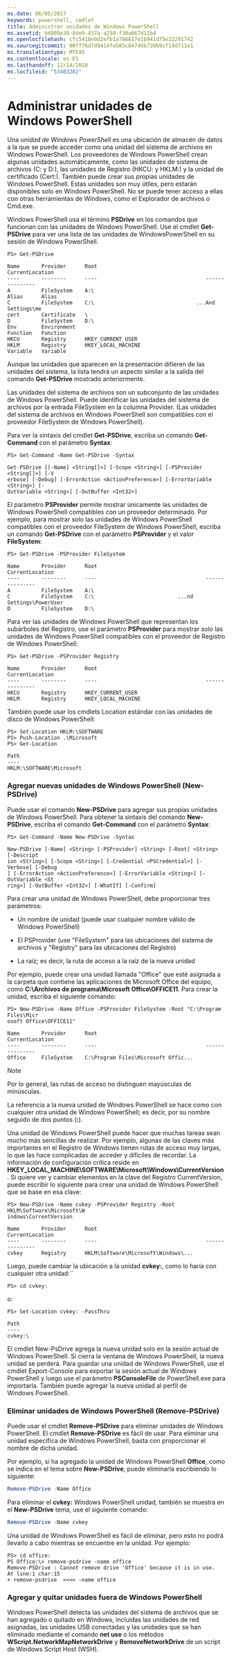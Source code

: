 ```yaml
---
ms.date: 06/05/2017
keywords: powershell, cmdlet
title: Administrar unidades de Windows PowerShell
ms.assetid: bd809e38-8de9-437a-a250-f30a667d11b4
ms.openlocfilehash: cfc5418e9d2efb1a786817e1b941d75e22291742
ms.sourcegitcommit: 00ff76d7d9414fe585c04740b739b9cf14d711e1
ms.translationtype: MTE95
ms.contentlocale: es-ES
ms.lasthandoff: 12/14/2018
ms.locfileid: "53403202"
---
```

# <a name="managing-windows-powershell-drives"></a>Administrar unidades de Windows PowerShell

Una *unidad de Windows PowerShell* es una ubicación de almacén de datos a la que se puede acceder como una unidad del sistema de archivos en Windows PowerShell. Los proveedores de Windows PowerShell crean algunas unidades automáticamente, como las unidades de sistema de archivos (C: y D:), las unidades de Registro (HKCU: y HKLM:) y la unidad de certificado (Cert:). También puede crear sus propias unidades de Windows PowerShell. Estas unidades son muy útiles, pero estarán disponibles solo en Windows PowerShell. No se puede tener acceso a ellas con otras herramientas de Windows, como el Explorador de archivos o Cmd.exe.

Windows PowerShell usa el término **PSDrive** en los comandos que funcionan con las unidades de Windows PowerShell. Use el cmdlet **Get-PSDrive** para ver una lista de las unidades de WindowsPowerShell en su sesión de Windows PowerShell.

```
PS> Get-PSDrive

Name       Provider      Root                                   CurrentLocation
----       --------      ----                                   ---------------
A          FileSystem    A:\
Alias      Alias
C          FileSystem    C:\                                 ...And Settings\me
cert       Certificate   \
D          FileSystem    D:\
Env        Environment
Function   Function
HKCU       Registry      HKEY_CURRENT_USER
HKLM       Registry      HKEY_LOCAL_MACHINE
Variable   Variable
```

Aunque las unidades que aparecen en la presentación difieren de las unidades del sistema, la lista tendrá un aspecto similar a la salida del comando **Get-PSDrive** mostrado anteriormente.

Las unidades del sistema de archivos son un subconjunto de las unidades de Windows PowerShell. Puede identificar las unidades del sistema de archivos por la entrada FileSystem en la columna Provider. (Las unidades del sistema de archivos en Windows PowerShell son compatibles con el proveedor FileSystem de Windows PowerShell).

Para ver la sintaxis del cmdlet **Get-PSDrive**, escriba un comando **Get-Command** con el parámetro **Syntax**:

```
PS> Get-Command -Name Get-PSDrive -Syntax

Get-PSDrive [[-Name] <String[]>] [-Scope <String>] [-PSProvider <String[]>] [-V
erbose] [-Debug] [-ErrorAction <ActionPreference>] [-ErrorVariable <String>] [-
OutVariable <String>] [-OutBuffer <Int32>]
```

El parámetro **PSProvider** permite mostrar únicamente las unidades de Windows PowerShell compatibles con un proveedor determinado. Por ejemplo, para mostrar solo las unidades de Windows PowerShell compatibles con el proveedor FileSystem de Windows PowerShell, escriba un comando **Get-PSDrive** con el parámetro **PSProvider** y el valor **FileSystem**:

```
PS> Get-PSDrive -PSProvider FileSystem

Name       Provider      Root                                   CurrentLocation
----       --------      ----                                   ---------------
A          FileSystem    A:\
C          FileSystem    C:\                           ...nd Settings\PowerUser
D          FileSystem    D:\
```

Para ver las unidades de Windows PowerShell que representan los subárboles del Registro, use el parámetro **PSProvider** para mostrar solo las unidades de Windows PowerShell compatibles con el proveedor de Registro de Windows PowerShell:

```
PS> Get-PSDrive -PSProvider Registry

Name       Provider      Root                                   CurrentLocation
----       --------      ----                                   ---------------
HKCU       Registry      HKEY_CURRENT_USER
HKLM       Registry      HKEY_LOCAL_MACHINE
```

También puede usar los cmdlets Location estándar con las unidades de disco de Windows PowerShell:

```
PS> Set-Location HKLM:\SOFTWARE
PS> Push-Location .\Microsoft
PS> Get-Location

Path
----
HKLM:\SOFTWARE\Microsoft
```

### <a name="adding-new-windows-powershell-drives-new-psdrive"></a>Agregar nuevas unidades de Windows PowerShell (New-PSDrive)

Puede usar el comando **New-PSDrive** para agregar sus propias unidades de Windows PowerShell. Para obtener la sintaxis del comando **New-PSDrive**, escriba el comando **Get-Command** con el parámetro **Syntax**:

```
PS> Get-Command -Name New-PSDrive -Syntax

New-PSDrive [-Name] <String> [-PSProvider] <String> [-Root] <String> [-Descript
ion <String>] [-Scope <String>] [-Credential <PSCredential>] [-Verbose] [-Debug
] [-ErrorAction <ActionPreference>] [-ErrorVariable <String>] [-OutVariable <St
ring>] [-OutBuffer <Int32>] [-WhatIf] [-Confirm]
```

Para crear una unidad de Windows PowerShell, debe proporcionar tres parámetros:

- Un nombre de unidad (puede usar cualquier nombre válido de Windows PowerShell)

- El PSProvider (use "FileSystem" para las ubicaciones del sistema de archivos y "Registry" para las ubicaciones del Registro)

- La raíz; es decir, la ruta de acceso a la raíz de la nueva unidad

Por ejemplo, puede crear una unidad llamada "Office" que esté asignada a la carpeta que contiene las aplicaciones de Microsoft Office del equipo, como **C:\\Archivos de programa\\Microsoft Office\\OFFICE11**. Para crear la unidad, escriba el siguiente comando:

```
PS> New-PSDrive -Name Office -PSProvider FileSystem -Root "C:\Program Files\Micr
osoft Office\OFFICE11"

Name       Provider      Root                                   CurrentLocation
----       --------      ----                                   ---------------
Office     FileSystem    C:\Program Files\Microsoft Offic...
```

> [!NOTE]
> Por lo general, las rutas de acceso no distinguen mayúsculas de minúsculas.

La referencia a la nueva unidad de Windows PowerShell se hace como con cualquier otra unidad de Windows PowerShell; es decir, por su nombre seguido de dos puntos (**:**).

Una unidad de Windows PowerShell puede hacer que muchas tareas sean mucho más sencillas de realizar. Por ejemplo, algunas de las claves más importantes en el Registro de Windows tienen rutas de acceso muy largas, lo que las hace complicadas de acceder y difíciles de recordar. La información de configuración crítica reside en **HKEY_LOCAL_MACHINE\\SOFTWARE\\Microsoft\\Windows\\CurrentVersion**. Si quiere ver y cambiar elementos en la clave del Registro CurrentVersion, puede escribir lo siguiente para crear una unidad de Windows PowerShell que se base en esa clave:

```
PS> New-PSDrive -Name cvkey -PSProvider Registry -Root HKLM\Software\Microsoft\W
indows\CurrentVersion

Name       Provider      Root                                   CurrentLocation
----       --------      ----                                   ---------------
cvkey      Registry      HKLM\Software\Microsoft\Windows\...
```

Luego, puede cambiar la ubicación a la unidad **cvkey:**, como lo haría con cualquier otra unidad:``

`PS> cd cvkey:`

o:

```
PS> Set-Location cvkey: -PassThru

Path
----
cvkey:\
```

El cmdlet New-PsDrive agrega la nueva unidad solo en la sesión actual de Windows PowerShell. Si cierra la ventana de Windows PowerShell, la nueva unidad se perderá. Para guardar una unidad de Windows PowerShell, use el cmdlet Export-Console para exportar la sesión actual de Windows PowerShell y luego use el parámetro **PSConsoleFile** de PowerShell.exe para importarla. También puede agregar la nueva unidad al perfil de Windows PowerShell.

### <a name="deleting-windows-powershell-drives-remove-psdrive"></a>Eliminar unidades de Windows PowerShell (Remove-PSDrive)

Puede usar el cmdlet **Remove-PSDrive** para eliminar unidades de Windows PowerShell. El cmdlet **Remove-PSDrive** es fácil de usar. Para eliminar una unidad específica de Windows PowerShell, basta con proporcionar el nombre de dicha unidad.

Por ejemplo, si ha agregado la unidad de Windows PowerShell **Office**, como se indica en el tema sobre **New-PSDrive**, puede eliminarla escribiendo lo siguiente:

```powershell
Remove-PSDrive -Name Office
```

Para eliminar el **cvkey:** Windows PowerShell unidad, también se muestra en el **New-PSDrive** tema, use el siguiente comando:

```powershell
Remove-PSDrive -Name cvkey
```

Una unidad de Windows PowerShell es fácil de eliminar, pero esto no podrá llevarlo a cabo mientras se encuentre en la unidad. Por ejemplo:

```
PS> cd office:
PS Office:\> remove-psdrive -name office
Remove-PSDrive : Cannot remove drive 'Office' because it is in use.
At line:1 char:15
+ remove-psdrive  <<<< -name office
```

### <a name="adding-and-removing-drives-outside-windows-powershell"></a>Agregar y quitar unidades fuera de Windows PowerShell

Windows PowerShell detecta las unidades del sistema de archivos que se han agregado o quitado en Windows, incluidas las unidades de red asignadas, las unidades USB conectadas y las unidades que se han eliminado mediante el comando **net use** o los métodos **WScript.NetworkMapNetworkDrive** y **RemoveNetworkDrive** de un script de Windows Script Host (WSH).